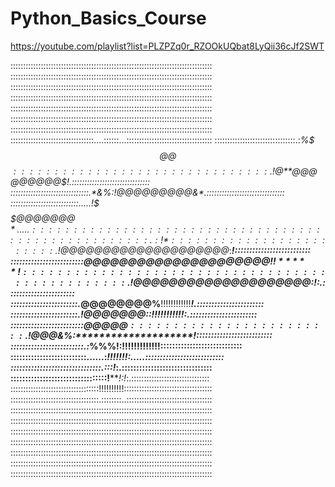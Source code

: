 # Python_Basics_Course

https://youtube.com/playlist?list=PLZPZq0r_RZOOkUQbat8LyQii36cJf2SWT

::::::::::::::::::::::::::::::::::::::::::::::::::::::::::::::::::::::::::::::::
::::::::::::::::::::::::::::::::::::::::::::::::::::::::::::::::::::::::::::::::
::::::::::::::::::::::::::::::::::::::::::::::::::::::::::::::::::::::::::::::::
::::::::::::::::::::::::::::::::::::::::::::::::::::::::::::::::::::::::::::::::
::::::::::::::::::::::::::::::::::::::::::::::::::::::::::::::::::::::::::::::::
::::::::::::::::::::::::::::::::::::::::::::::::::::::::::::::::::::::::::::::::
::::::::::::::::::::::::::::::::::::::::::::::::::::::::::::::::::::::::::::::::
:::::::::::::::::::::::::::::::::....::::::...::::::::::::::::::::::::::::::::::
::::::::::::::::::::::::::::::::.:*%$$$@@$$$%!:.::::::::::::::::::::::::::::::::
:::::::::::::::::::::::::::::::.!@$**@@@@@@@@@$!.:::::::::::::::::::::::::::::::
:::::::::::::::::::::::::::::::.*&%:!@@@@@@@@@&*.:::::::::::::::::::::::::::::::
:::::::::::::::::::::::::::.....!$$$$$$$@@@@@@@*.....:::::::::::::::::::::::::::
:::::::::::::::::::::::::.:!*%%%%%%%%%%%@@@@@@@*:!!!::::::::::::::::::::::::::::
::::::::::::::::::::::::.!$@@@@@@@@@@@@@@@@@@@@*:****!::::::::::::::::::::::::::
:::::::::::::::::::::::::$@@@@@@@@@@@@@@@@@@@@@!!*****!:::::::::::::::::::::::::
:::::::::::::::::::::::.!@@@@@@@@@@@@@@@@@@@@$*:!******:.:::::::::::::::::::::::
:::::::::::::::::::::::.*@@@@@@@@%**!!!!!!!!!!!!*******!.:::::::::::::::::::::::
:::::::::::::::::::::::.!@@@@@@@::!!!!!!!!!!!**********:.:::::::::::::::::::::::
:::::::::::::::::::::::::$@@@@@%:*********************!:::::::::::::::::::::::::
::::::::::::::::::::::::.!$@@@&%:********************!::::::::::::::::::::::::::
:::::::::::::::::::::::::.:*%%%!:******!!!!!!!!!!!!!::::::::::::::::::::::::::::
::::::::::::::::::::::::::......:*******!!!!!!!:.....:::::::::::::::::::::::::::
:::::::::::::::::::::::::::::::.:**********::!*:.:::::::::::::::::::::::::::::::
:::::::::::::::::::::::::::::::::!*********!:!*:.:::::::::::::::::::::::::::::::
:::::::::::::::::::::::::::::::::::!!!!!!!!!!:::::::::::::::::::::::::::::::::::
:::::::::::::::::::::::::::::::::::.::::::::..::::::::::::::::::::::::::::::::::
::::::::::::::::::::::::::::::::::::::::::::::::::::::::::::::::::::::::::::::::
::::::::::::::::::::::::::::::::::::::::::::::::::::::::::::::::::::::::::::::::
::::::::::::::::::::::::::::::::::::::::::::::::::::::::::::::::::::::::::::::::
::::::::::::::::::::::::::::::::::::::::::::::::::::::::::::::::::::::::::::::::
::::::::::::::::::::::::::::::::::::::::::::::::::::::::::::::::::::::::::::::::
::::::::::::::::::::::::::::::::::::::::::::::::::::::::::::::::::::::::::::::::
::::::::::::::::::::::::::::::::::::::::::::::::::::::::::::::::::::::::::::::::
